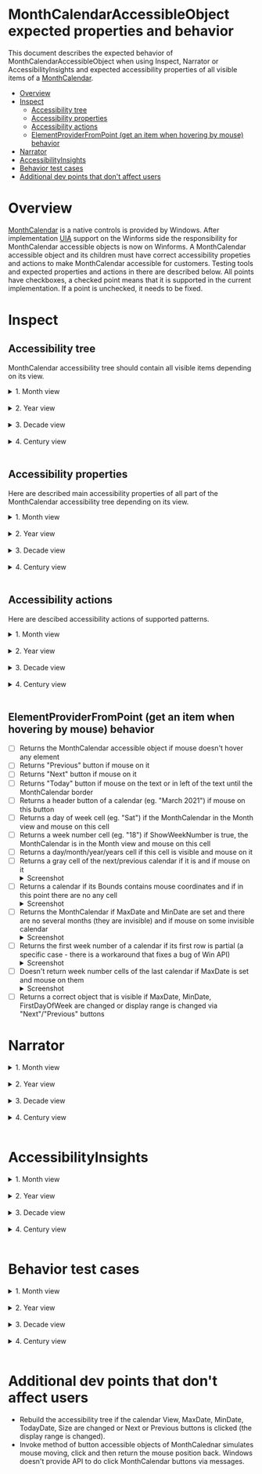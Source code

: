 # MonthCalendarAccessibleObject expected properties and behavior

This document describes the expected behavior of MonthCalendarAccessibleObject 
when using Inspect, Narrator or AccessibilityInsights and 
expected accessibility properties of all visible items 
of a [MonthCalendar](https://docs.microsoft.com/dotnet/api/system.windows.forms.monthcalendar).


- [Overview](#Overview)
- [Inspect](#Inspect)
    - [Accessibility tree](##Accessibility-tree)
    - [Accessibility properties](##Accessibility-properties)
    - [Accessibility actions](##Accessibility-actions)
    - [ElementProviderFromPoint (get an item when hovering by mouse) behavior](##ElementProviderFromPoint-(get-an-item-when-hovering-by-mouse)-behavior)   
- [Narrator](#Narrator)
- [AccessibilityInsights](#AccessibilityInsights)
- [Behavior test cases](#Behavior-test-cases)
- [Additional dev points that don't affect users](#Additional-dev-points-that-don't-affect-users)
    

# Overview

[MonthCalendar](https://docs.microsoft.com/dotnet/api/system.windows.forms.monthcalendar) is a native controls is provided by Windows. 
After implementation [UIA](https://docs.microsoft.com/dotnet/framework/ui-automation/ui-automation-overview) support on the Winforms side the responsibility for 
MonthCalendar accessible objects is now on Winforms. A MonthCalendar 
accessible object and its children must have correct accessibility 
propeties and actions to make MonthCalendar accessible for customers. 
Testing tools and expected properties and actions in there are described below.
All points have checkboxes, a checked point means that it is supported in the current implementation. 
If a point is unchecked, it needs to be fixed.


# Inspect

## Accessibility tree

MonthCalendar accessibility tree should contain all visible items depending on its view.

<details>
<summary>1. Month view</summary>

![monthcalendar-inspect-month-view-tree][monthcalendar-inspect-month-view-tree]

</details>
</br>

<details>
<summary>2. Year view</summary>

![monthcalendar-inspect-year-view-tree][monthcalendar-inspect-year-view-tree]

</details>
</br>

<details>
<summary>3. Decade view</summary>

![monthcalendar-inspect-decade-view-tree][monthcalendar-inspect-decade-view-tree]

</details>
</br>

<details>
<summary>4. Century view</summary>

![monthcalendar-inspect-century-view-tree][monthcalendar-inspect-century-view-tree]

</details>
</br>

## Accessibility properties

Here are described main accessibility properties of all part of the MonthCalendar accessibility tree depending on its view.

<details>
<summary>1. Month view</summary>
</br>

MonthCalendar:
- [ ] ControlType = "calendar" always
- [ ] IsEnabled = true if the control is enabled
- [ ] Has keyboard focus = true if the control is in focus
- [ ] IsKeyboardFocusable = "true" if the calendar is enabled
- [ ] HelpText = "MonthCaledar(Control)"
- [ ] Correct grid Column and Row count
- [ ] Name is empty if it is not set
- [ ] Role = "table"
- [ ] Value = selected dates (eg. "Saturday, April 10, 2021 - Wednesday, April 14, 2021")
- [ ] Column and row headers = null
- [ ] State = "focusable" + "focused" if the control is in focus
- [ ] Supports Grid, LegacyIAccessible, Table, Value patterns
- [ ] Supports the patterns actions

Previous/Next buttons:
- [ ] Name = "Previous" or "Next"
- [ ] ControlType = "button"
- [ ] IsKeyboardFocusable = "false"
- [ ] IsEnabled = true if the control is enabled
- [ ] Has keyboard focus = false
- [ ] Has default action and description
- [ ] Role = "push button"
- [ ] State = "normal"
- [ ] Supports Invoke and LegacyIAccessible

Today button:
- [ ] Name = button text (eg. Today 3/20/2021)
- [ ] ControlType = "button"
- [ ] IsKeyboardFocusable = "false"
- [ ] Has keyboard focus = false
- [ ] IsEnabled = true if the control is enabled
- [ ] Has default action and description
- [ ] Role = "push button"
- [ ] State = "normal"
- [ ] Supports Invoke and LegacyIAccessible

Calendar:
- [ ] IsEnabled = true if the control is enabled
- [ ] Doesn't have a control type like as the native control
- [ ] HasKeyboardFocus is true if the calendar contains the focused cell
- [ ] IsKeyboardFocusable = "true" if the calendar is enabled
- [ ] Has correct GridItem properties
- [ ] Role == "client"
- [ ] State = "focusable, selectable" + has "focused" if the calendar contains the focused cell
- [ ] Doesn't have TableItems columns and rows
- [ ] Supports GridItem, LegacyIAccessible, TableItem patterns

Calendar header button:
- [ ] Name = the button text (eg. March 2021)
- [ ] Has keyboard focus = false
- [ ] IsKeyboardFocusable = false
- [ ] IsEnabled = true if the control is enabled
- [ ] Has default action
- [ ] Role = "push button"
- [ ] State = "normal"
- [ ] Supports Invoke and LegacyIAccessible

Calendar body:
- [ ] IsEnabled = true if the control is enabled
- [ ] ControlType = "table"
- [ ] Correct grid Column and Row count
- [ ] Role = "table"
- [ ] State = "default"
- [ ] Correct Table row and column headers
- [ ] Supports Grid, LegacyIAccessible, Table patterns

Calendar row:
- [ ] IsEnabled = true if the control is enabled
- [ ] IsKeyboardFocusable = false
- [ ] ControlType = "pane"
- [ ] Role = "row"
- [ ] State = "normal"
- [ ] Description = "Week {number}" for date rows. Description is empty for the header row
- [ ] Don't have a name
- [ ] Supports LegacyIAccessible pattern

Cell of the header row (day of week):
- [ ] Name = the cell text (e.g. "Mon" or "Fri")
- [ ] IsEnabled = true if the control is enabled
- [ ] ControlType = "header"
- [ ] HasKeyboardFocus always false
- [ ] IsKeyboardFocusable = false
- [ ] Correct GridItem pattern properties
- [ ] Role = "column header"
- [ ] State = "normal"
- [ ] Doesn't have a Description
- [ ] Supports LegacyIAccessible pattern

The first cell of date rows (week numbers):
- [ ] Name = the cell text (e.g. "12" or "36" - a week number)
- [ ] IsEnabled = true if the control is enabled
- [ ] ControlType = "header"
- [ ] HasKeyboardFocus always false
- [ ] IsKeyboardFocusable = false
- [ ] Correct GridItem pattern properties
- [ ] Role = "row header"
- [ ] State = "normal"
- [ ] Doesn't have a Description
- [ ] Supports LegacyIAccessible pattern

Date cell:
- [ ] Name = the cell text (e.g. "12" or "31" - a day number)
- [ ] IsEnabled = true if the control is enabled
- [ ] ControlType = "DataItem" ("item" in the accessibility tree)
- [ ] HasKeyboardFocus  = "true" if the cell is focused
- [ ] IsKeyboardFocusable = "true" if the control is enabled
- [ ] Correct GridItem pattern properties
- [ ] Description = "Week {number}, {day of week}" (eg. "Week 10, Friday")
- [ ] Role = "cell"
- [ ] State = "focusable, selectable" if the control is enabled. (the order of the states doesn't matter)
              "selected, focusable, selectable" if the cell is selected
              "focused, selected, focusable, selectable" if the cell is selected and focused
	          Important point: if a user select several cells, all of them should have "selected" state, and only one of them should have "focused" state.
- [ ] Correct TableItem column and row headers items
- [ ] Supports GridItem, LegacyIAccessible, TableItem patterns

</details>
</br>

<details>
<summary>2. Year view</summary>
</br>

MonthCalendar:
- [ ] ControlType = "calendar" always
- [ ] IsEnabled = true if the control is enabled
- [ ] Has keyboard focus = true if the control is in focus
- [ ] IsKeyboardFocusable = "true" if the calendar is enabled
- [ ] HelpText = "MonthCaledar(Control)"
- [ ] Correct grid Column and Row count
- [ ] Name is empty if it is not set
- [ ] Role = "table"
- [ ] Value = a selected month (eg. "September 2022")
- [ ] Column and row headers = null
- [ ] State = "focusable" + "focused" if the control is in focus
- [ ] Supports Grid, LegacyIAccessible, Table, Value patterns
- [ ] Supports the patterns actions

Previous/Next buttons:
- [ ] Name = "Previous" or "Next"
- [ ] ControlType = "button"
- [ ] IsKeyboardFocusable = "false"
- [ ] IsEnabled = true if the control is enabled
- [ ] Has keyboard focus = false
- [ ] Has default action and description
- [ ] Role = "push button"
- [ ] State = "normal"
- [ ] Supports Invoke and LegacyIAccessible

Today button:
- [ ] Name = button text (eg. Today 3/20/2021)
- [ ] ControlType = "button"
- [ ] IsKeyboardFocusable = "false"
- [ ] Has keyboard focus = false
- [ ] IsEnabled = true if the control is enabled
- [ ] Has default action and description
- [ ] Role = "push button"
- [ ] State = "normal"
- [ ] Supports Invoke and LegacyIAccessible

Calendar:
- [ ] IsEnabled = true if the control is enabled
- [ ] Doesn't have a control type like as the native control
- [ ] HasKeyboardFocus is true if the calendar contains the focused cell
- [ ] IsKeyboardFocusable = "true" if the calendar is enabled
- [ ] Has correct GridItem properties
- [ ] Role == "client"
- [ ] State = "focusable, selectable" + has "focused" if the calendar contains the focused cell
- [ ] Doesn't have TableItems columns and rows
- [ ] Supports GridItem, LegacyIAccessible, TableItem patterns

Calendar header button:
- [ ] Name = the button text (eg. "2021")
- [ ] Has keyboard focus = false
- [ ] IsKeyboardFocusable = false
- [ ] IsEnabled = true if the control is enabled
- [ ] Has default action
- [ ] Role = "push button"
- [ ] State = "normal"
- [ ] Supports Invoke and LegacyIAccessible

Calendar body:
- [ ] IsEnabled = true if the control is enabled
- [ ] ControlType = "table"
- [ ] Correct grid Column and Row count
- [ ] Role = "table"
- [ ] State = "default"
- [ ] Correct Table row and column headers
- [ ] Supports Grid, LegacyIAccessible, Table patterns

Calendar row:
- [ ] IsEnabled = true if the control is enabled
- [ ] IsKeyboardFocusable = false
- [ ] ControlType = "pane"
- [ ] Role = "row"
- [ ] State = "normal"
- [ ] Description is empty
- [ ] Don't have a name
- [ ] Supports LegacyIAccessible pattern

Month cell:
- [ ] Name = the cell text (e.g. "May")
- [ ] IsEnabled = true if the control is enabled
- [ ] ControlType = "DataItem" ("item" in the accessibility tree)
- [ ] HasKeyboardFocus  = "true" if the cell is focused
- [ ] IsKeyboardFocusable = "true" if the control is enabled
- [ ] Correct GridItem pattern properties
- [ ] Description is empty
- [ ] Role = "cell"
- [ ] State = "focusable, selectable" if the control is enabled. (the order of the states doesn't matter)
              "focused, selected, focusable, selectable" if the cell is selected and focused
	          Important point: if a user can't select several cells in this view, so only one cell should have "selected" state, and this cell should have "focused" state.
- [ ] Doesn't have TableItem column and row headers items 
- [ ] Supports GridItem, LegacyIAccessible, TableItem patterns

</details>
</br>

<details>
<summary>3. Decade view</summary>
</br>

MonthCalendar:
- [ ] ControlType = "calendar" always
- [ ] IsEnabled = true if the control is enabled
- [ ] Has keyboard focus = true if the control is in focus
- [ ] IsKeyboardFocusable = "true" if the calendar is enabled
- [ ] HelpText = "MonthCaledar(Control)"
- [ ] Correct grid Column and Row count
- [ ] Name is empty if it is not set
- [ ] Role = "table"
- [ ] Value = a selected year (eg. "2020")
- [ ] Column and row headers = null
- [ ] State = "focusable" + "focused" if the control is in focus
- [ ] Supports Grid, LegacyIAccessible, Table, Value patterns
- [ ] Supports the patterns actions

Previous/Next buttons:
- [ ] Name = "Previous" or "Next"
- [ ] ControlType = "button"
- [ ] IsKeyboardFocusable = "false"
- [ ] IsEnabled = true if the control is enabled
- [ ] Has keyboard focus = false
- [ ] Has default action and description
- [ ] Role = "push button"
- [ ] State = "normal"
- [ ] Supports Invoke and LegacyIAccessible

Today button:
- [ ] Name = button text (eg. Today 3/20/2021)
- [ ] ControlType = "button"
- [ ] IsKeyboardFocusable = "false"
- [ ] Has keyboard focus = false
- [ ] IsEnabled = true if the control is enabled
- [ ] Has default action and description
- [ ] Role = "push button"
- [ ] State = "normal"
- [ ] Supports Invoke and LegacyIAccessible

Calendar:
- [ ] IsEnabled = true if the control is enabled
- [ ] Doesn't have a control type like as the native control
- [ ] HasKeyboardFocus is true if the calendar contains the focused cell
- [ ] IsKeyboardFocusable = "true" if the calendar is enabled
- [ ] Has correct GridItem properties
- [ ] Role == "client"
- [ ] State = "focusable, selectable" + has "focused" if the calendar contains the focused cell
- [ ] Doesn't have TableItems columns and rows
- [ ] Supports GridItem, LegacyIAccessible, TableItem patterns

Calendar header button:
- [ ] Name = the button text (eg. "2020-2029")
- [ ] Has keyboard focus = false
- [ ] IsKeyboardFocusable = false
- [ ] IsEnabled = true if the control is enabled
- [ ] Has default action
- [ ] Role = "push button"
- [ ] State = "normal"
- [ ] Supports Invoke and LegacyIAccessible

Calendar body:
- [ ] IsEnabled = true if the control is enabled
- [ ] ControlType = "table"
- [ ] Correct grid Column and Row count
- [ ] Role = "table"
- [ ] State = "default"
- [ ] Correct Table row and column headers
- [ ] Supports Grid, LegacyIAccessible, Table patterns

Calendar row:
- [ ] IsEnabled = true if the control is enabled
- [ ] IsKeyboardFocusable = false
- [ ] ControlType = "pane"
- [ ] Role = "row"
- [ ] State = "normal"
- [ ] Description is empty
- [ ] Don't have a name
- [ ] Supports LegacyIAccessible pattern

Year cell:
- [ ] Name = the cell text (e.g. "2020")
- [ ] IsEnabled = true if the control is enabled
- [ ] ControlType = "DataItem" ("item" in the accessibility tree)
- [ ] HasKeyboardFocus  = "true" if the cell is focused
- [ ] IsKeyboardFocusable = "true" if the control is enabled
- [ ] Correct GridItem pattern properties
- [ ] Description is empty
- [ ] Role = "cell"
- [ ] State = "focusable, selectable" if the control is enabled. (the order of the states doesn't matter)
              "focused, selected, focusable, selectable" if the cell is selected and focused
	          Important point: if a user can't select several cells in this view, so only one cell should have "selected" state, and this cell should have "focused" state.
- [ ] Doesn't have TableItem column and row headers items 
- [ ] Supports GridItem, LegacyIAccessible, TableItem patterns

</details>
</br>

<details>
<summary>4. Century view</summary>
</br>

MonthCalendars:
- [ ] ControlType = "calendar" always
- [ ] IsEnabled = true if the control is enabled
- [ ] Has keyboard focus = true if the control is in focus
- [ ] IsKeyboardFocusable = "true" if the calendar is enabled
- [ ] HelpText = "MonthCaledar(Control)"
- [ ] Correct grid Column and Row count
- [ ] Name is empty if it is not set
- [ ] Role = "table"
- [ ] Value = a selected dacade (eg. "2020-2029")
- [ ] Column and row headers = null
- [ ] State = "focusable" + "focused" if the control is in focus
- [ ] Supports Grid, LegacyIAccessible, Table, Value patterns
- [ ] Supports the patterns actions

Previous/Next buttons:
- [ ] Name = "Previous" or "Next"
- [ ] ControlType = "button"
- [ ] IsKeyboardFocusable = "false"
- [ ] IsEnabled = true if the control is enabled
- [ ] Has keyboard focus = false
- [ ] Has default action and description
- [ ] Role = "push button"
- [ ] State = "normal"
- [ ] Supports Invoke and LegacyIAccessible

Today button:
- [ ] Name = button text (eg. Today 3/20/2021)
- [ ] ControlType = "button"
- [ ] IsKeyboardFocusable = "false"
- [ ] Has keyboard focus = false
- [ ] IsEnabled = true if the control is enabled
- [ ] Has default action and description
- [ ] Role = "push button"
- [ ] State = "normal"
- [ ] Supports Invoke and LegacyIAccessible

Calendar:
- [ ] IsEnabled = true if the control is enabled
- [ ] Doesn't have a control type like as the native control
- [ ] HasKeyboardFocus is true if the calendar contains the focused cell
- [ ] IsKeyboardFocusable = "true" if the calendar is enabled
- [ ] Has correct GridItem properties
- [ ] Role == "client"
- [ ] State = "focusable, selectable" + has "focused" if the calendar contains the focused cell
- [ ] Doesn't have TableItems columns and rows
- [ ] Supports GridItem, LegacyIAccessible, TableItem patterns

Calendar header button:
- [ ] Name = the button text (eg. "2000-2099")
- [ ] Has keyboard focus = false
- [ ] IsKeyboardFocusable = false
- [ ] IsEnabled = true if the control is enabled
- [ ] Has default action
- [ ] Role = "push button"
- [ ] State = "normal"
- [ ] Supports Invoke and LegacyIAccessible

Calendar body:
- [ ] IsEnabled = true if the control is enabled
- [ ] ControlType = "table"
- [ ] Correct grid Column and Row count
- [ ] Role = "table"
- [ ] State = "default"
- [ ] Correct Table row and column headers
- [ ] Supports Grid, LegacyIAccessible, Table patterns

Calendar row:
- [ ] IsEnabled = true if the control is enabled
- [ ] IsKeyboardFocusable = false
- [ ] ControlType = "pane"
- [ ] Role = "row"
- [ ] State = "normal"
- [ ] Description is empty
- [ ] Don't have a name
- [ ] Supports LegacyIAccessible pattern

Decade cell:
- [ ] Name = the cell text (e.g. "2020-2029")
- [ ] IsEnabled = true if the control is enabled
- [ ] ControlType = "DataItem" ("item" in the accessibility tree)
- [ ] HasKeyboardFocus  = "true" if the cell is focused
- [ ] IsKeyboardFocusable = "true" if the control is enabled
- [ ] Correct GridItem pattern properties
- [ ] Description is empty
- [ ] Role = "cell"
- [ ] State = "focusable, selectable" if the control is enabled. (the order of the states doesn't matter)
          "focused, selected, focusable, selectable" if the cell is selected and focused
	  Important point: if a user can't select several cells in this view, so only one cell should have "selected" state, and this cell should have "focused" state.
- [ ] Doesn't have TableItem column and row headers items 
- [ ] Supports GridItem, LegacyIAccessible, TableItem patterns

</details>
</br>

## Accessibility actions

Here are descibed accessibility actions of supported patterns.

<details>
<summary>1. Month view</summary>
</br>

MonthCalendar:
- [ ] Focus - focus on the focused cell
- [ ] Grid.GetItem- returns OK for the correct row and column, return FAIL for incorrect arguments
- [ ] Value.SetValue - do nothing
- [ ] LegacyIAccessible.Select - do nothing because the monthcalendar is not selectable
- [ ] LegacyIAccessible.DoDefaultAction - do nothing
- [ ] LegacyIAccessible.SetValue - do nothing

Previous/Next buttons:
- [ ] Focus - the button is not keyboard focusable, so do nothing
- [ ] Invoke.Invoke - click the button (move to previous/next month)
- [ ] LegacyIAccessible.Select - do nothing because the button is not selectable
- [ ] LegacyIAccessible.DoDefaultAction - click the button
- [ ] LegacyIAccessible.SetValue - do nothing

Today button:
- [ ] Focus - the button is not keyboard focusable, so do nothing
- [ ] Invoke.Invoke - click the button (move to previous/next month)
- [ ] LegacyIAccessible.Select - do nothing because the button is not selectable
- [ ] LegacyIAccessible.DoDefaultAction - click the button
- [ ] LegacyIAccessible.SetValue - do nothing

Calendar:
- [ ] Focus - focus on the focused cell if the calendar contains it. And do nothing if the calendar doesn't contain the focusd cell 
- [ ] LegacyIAccessible.Select - do nothing because the calendar is not selectable
- [ ] LegacyIAccessible.DoDefaultAction - do nothing
- [ ] LegacyIAccessible.SetValue - do nothing

Calendar header button:
- [ ] Focus - the button is not keyboard focusable, so do nothing
- [ ] Invoke.Invoke - click the button (change the calendar view)
- [ ] LegacyIAccessible.Select - do nothing because the button is not selectable
- [ ] LegacyIAccessible.DoDefaultAction - click the button
- [ ] LegacyIAccessible.SetValue - do nothing

Calendar body:
- [ ] Focus - focus on the focused cell if the calendar contains it. And do nothing if the calendar doesn't contain the focusd cell 
- [ ] Grid.GetItem - returns OK for the correct row and column, return FAIL for incorrect arguments
- [ ] LegacyIAccessible.Select - do nothing because the body is not selectable
- [ ] LegacyIAccessible.DoDefaultAction - do nothing
- [ ] LegacyIAccessible.SetValue - do nothing

Calendar row:
- [ ] Focus - focus on the focused cell if the row contains it. And do nothing if the row doesn't contain the focusd cell 
- [ ] LegacyIAccessible.Select - do nothing because the row is not selectable
- [ ] LegacyIAccessible.DoDefaultAction - do nothing
- [ ] LegacyIAccessible.SetValue - do nothing

Cell of the header row (day of week):
- [ ] Focus - do nothing
- [ ] LegacyIAccessible.Select - do nothing because the header cell is not selectable
- [ ] LegacyIAccessible.DoDefaultAction - do nothing
- [ ] LegacyIAccessible.SetValue - do nothing

The first cell of date rows (week numbers):
- [ ] Focus - do nothing
- [ ] LegacyIAccessible.Select - do nothing because the header cell is not selectable
- [ ] LegacyIAccessible.DoDefaultAction - do nothing
- [ ] LegacyIAccessible.SetValue - do nothing

Date cell:
- [ ] Focus - select the cell
- [ ] LegacyIAccessible.Select - select the cell
- [ ] LegacyIAccessible.DoDefaultAction - select the cell
- [ ] LegacyIAccessible.SetValue - do nothing

</details>
</br>

<details>
<summary>2. Year view</summary>
</br>

MonthCalendar:
- [ ] Focus - focus on the focused cell
- [ ] Grid.GetItem- returns OK for the correct row and column, return FAIL for incorrect arguments
- [ ] Value.SetValue - do nothing
- [ ] LegacyIAccessible.Select - do nothing because the monthcalendar is not selectable
- [ ] LegacyIAccessible.DoDefaultAction - do nothing
- [ ] LegacyIAccessible.SetValue - do nothing

Previous/Next buttons:
- [ ] Focus - the button is not keyboard focusable, so do nothing
- [ ] Invoke.Invoke - click the button (move to previous/next month)
- [ ] LegacyIAccessible.Select - do nothing because the button is not selectable
- [ ] LegacyIAccessible.DoDefaultAction - click the button
- [ ] LegacyIAccessible.SetValue - do nothing

Today button:
- [ ] Focus - the button is not keyboard focusable, so do nothing
- [ ] Invoke.Invoke - click the button (move to previous/next month)
- [ ] LegacyIAccessible.Select - do nothing because the button is not selectable
- [ ] LegacyIAccessible.DoDefaultAction - click the button
- [ ] LegacyIAccessible.SetValue - do nothing

Calendar:
- [ ] Focus - focus on the focused cell if the calendar contains it. And do nothing if the calendar doesn't contain the focusd cell 
- [ ] LegacyIAccessible.Select - do nothing because the calendar is not selectable
- [ ] LegacyIAccessible.DoDefaultAction - do nothing
- [ ] LegacyIAccessible.SetValue - do nothing

Calendar header button:
- [ ] Focus - the button is not keyboard focusable, so do nothing
- [ ] Invoke.Invoke - click the button (change the calendar view)
- [ ] LegacyIAccessible.Select - do nothing because the button is not selectable
- [ ] LegacyIAccessible.DoDefaultAction - click the button
- [ ] LegacyIAccessible.SetValue - do nothing

Calendar body:
- [ ] Focus - focus on the focused cell if the calendar contains it. And do nothing if the calendar doesn't contain the focusd cell 
- [ ] Grid.GetItem - returns OK for the correct row and column, return FAIL for incorrect arguments
- [ ] LegacyIAccessible.Select - do nothing because the body is not selectable
- [ ] LegacyIAccessible.DoDefaultAction - do nothing
- [ ] LegacyIAccessible.SetValue - do nothing

Calendar row:
- [ ] Focus - focus on the focused cell if the row contains it. And do nothing if the row doesn't contain the focusd cell 
- [ ] LegacyIAccessible.Select - do nothing because the row is not selectable
- [ ] LegacyIAccessible.DoDefaultAction - do nothing
- [ ] LegacyIAccessible.SetValue - do nothing

Month cell:
- [ ] Focus - select the cell
- [ ] LegacyIAccessible.Select - select the cell
- [ ] LegacyIAccessible.DoDefaultAction - select the cell
- [ ] LegacyIAccessible.SetValue - do nothing

</details>
</br>

<details>
<summary>3. Decade view</summary>
</br>

MonthCalendar:
- [ ] Focus - focus on the focused cell
- [ ] Grid.GetItem- returns OK for the correct row and column, return FAIL for incorrect arguments
- [ ] Value.SetValue - do nothing
- [ ] LegacyIAccessible.Select - do nothing because the monthcalendar is not selectable
- [ ] LegacyIAccessible.DoDefaultAction - do nothing
- [ ] LegacyIAccessible.SetValue - do nothing

Previous/Next buttons:
- [ ] Focus - the button is not keyboard focusable, so do nothing
- [ ] Invoke.Invoke - click the button (move to previous/next month)
- [ ] LegacyIAccessible.Select - do nothing because the button is not selectable
- [ ] LegacyIAccessible.DoDefaultAction - click the button
- [ ] LegacyIAccessible.SetValue - do nothing

Today button:
- [ ] Focus - the button is not keyboard focusable, so do nothing
- [ ] Invoke.Invoke - click the button (move to previous/next month)
- [ ] LegacyIAccessible.Select - do nothing because the button is not selectable
- [ ] LegacyIAccessible.DoDefaultAction - click the button
- [ ] LegacyIAccessible.SetValue - do nothing

Calendar:
- [ ] Focus - focus on the focused cell if the calendar contains it. And do nothing if the calendar doesn't contain the focusd cell 
- [ ] LegacyIAccessible.Select - do nothing because the calendar is not selectable
- [ ] LegacyIAccessible.DoDefaultAction - do nothing
- [ ] LegacyIAccessible.SetValue - do nothing

Calendar header button:
- [ ] Focus - the button is not keyboard focusable, so do nothing
- [ ] Invoke.Invoke - click the button (change the calendar view)
- [ ] LegacyIAccessible.Select - do nothing because the button is not selectable
- [ ] LegacyIAccessible.DoDefaultAction - click the button
- [ ] LegacyIAccessible.SetValue - do nothing

Calendar body:
- [ ] Focus - focus on the focused cell if the calendar contains it. And do nothing if the calendar doesn't contain the focusd cell 
- [ ] Grid.GetItem - returns OK for the correct row and column, return FAIL for incorrect arguments
- [ ] LegacyIAccessible.Select - do nothing because the body is not selectable
- [ ] LegacyIAccessible.DoDefaultAction - do nothing
- [ ] LegacyIAccessible.SetValue - do nothing

Calendar row:
- [ ] Focus - focus on the focused cell if the row contains it. And do nothing if the row doesn't contain the focusd cell 
- [ ] LegacyIAccessible.Select - do nothing because the row is not selectable
- [ ] LegacyIAccessible.DoDefaultAction - do nothing
- [ ] LegacyIAccessible.SetValue - do nothing

Year cell:
- [ ] Focus - select the cell
- [ ] LegacyIAccessible.Select - select the cell
- [ ] LegacyIAccessible.DoDefaultAction - select the cell
- [ ] LegacyIAccessible.SetValue - do nothing

</details>
</br>

<details>
<summary>4. Century view</summary>
</br>

MonthCalendar:
- [ ] Focus - focus on the focused cell
- [ ] Grid.GetItem- returns OK for the correct row and column, return FAIL for incorrect arguments
- [ ] Value.SetValue - do nothing
- [ ] LegacyIAccessible.Select - do nothing because the monthcalendar is not selectable
- [ ] LegacyIAccessible.DoDefaultAction - do nothing
- [ ] LegacyIAccessible.SetValue - do nothing

Previous/Next buttons:
- [ ] Focus - the button is not keyboard focusable, so do nothing
- [ ] Invoke.Invoke - click the button (move to previous/next month)
- [ ] LegacyIAccessible.Select - do nothing because the button is not selectable
- [ ] LegacyIAccessible.DoDefaultAction - click the button
- [ ] LegacyIAccessible.SetValue - do nothing

Today button:
- [ ] Focus - the button is not keyboard focusable, so do nothing
- [ ] Invoke.Invoke - click the button (move to previous/next month)
- [ ] LegacyIAccessible.Select - do nothing because the button is not selectable
- [ ] LegacyIAccessible.DoDefaultAction - click the button
- [ ] LegacyIAccessible.SetValue - do nothing

Calendar:
- [ ] Focus - focus on the focused cell if the calendar contains it. And do nothing if the calendar doesn't contain the focusd cell 
- [ ] LegacyIAccessible.Select - do nothing because the calendar is not selectable
- [ ] LegacyIAccessible.DoDefaultAction - do nothing
- [ ] LegacyIAccessible.SetValue - do nothing

Calendar header button:
- [ ] Focus - the button is not keyboard focusable, so do nothing
- [ ] Invoke.Invoke - click the button (change the calendar view)
- [ ] LegacyIAccessible.Select - do nothing because the button is not selectable
- [ ] LegacyIAccessible.DoDefaultAction - click the button
- [ ] LegacyIAccessible.SetValue - do nothing

Calendar body:
- [ ] Focus - focus on the focused cell if the calendar contains it. And do nothing if the calendar doesn't contain the focusd cell 
- [ ] Grid.GetItem - returns OK for the correct row and column, return FAIL for incorrect arguments
- [ ] LegacyIAccessible.Select - do nothing because the body is not selectable
- [ ] LegacyIAccessible.DoDefaultAction - do nothing
- [ ] LegacyIAccessible.SetValue - do nothing

Calendar row:
- [ ] Focus - focus on the focused cell if the row contains it. And do nothing if the row doesn't contain the focusd cell 
- [ ] LegacyIAccessible.Select - do nothing because the row is not selectable
- [ ] LegacyIAccessible.DoDefaultAction - do nothing
- [ ] LegacyIAccessible.SetValue - do nothing

Decade cell:
- [ ] Focus - select the cell
- [ ] LegacyIAccessible.Select - select the cell
- [ ] LegacyIAccessible.DoDefaultAction - select the cell
- [ ] LegacyIAccessible.SetValue - do nothing

</details>
</br>

## ElementProviderFromPoint (get an item when hovering by mouse) behavior

- [ ] Returns the MonthCalendar accessible object if mouse doesn't hover any element
- [ ] Returns "Previous" button if mouse on it
- [ ] Returns "Next" button if mouse on it
- [ ] Returns "Today" button if mouse on the text or in left of the text until the MonthCalendar border
- [ ] Returns a header button of a calendar (eg. "March 2021") if mouse on this button
- [ ] Returns a day of week cell (eg. "Sat") if the MonthCalendar in the Month view and mouse on this cell
- [ ] Returns a week number cell (eg. "18") if ShowWeekNumber is true, the MonthCalendar is in the Month view and mouse on this cell
- [ ] Returns a day/month/year/years cell if this cell is visible and mouse on it
- [ ] Returns a gray cell of the next/previous calendar if it is and if mouse on it <details><summary>Screenshot</summary>![monthcalendar-gray-dates-accessible-from-point][monthcalendar-gray-dates-accessible-from-point]</details>
- [ ] Returns a calendar if its Bounds contains mouse coordinates and if in this point there are no any cell <details><summary>Screenshot</summary>![monthcalendar-calendar-accessible-from-point][monthcalendar-calendar-accessible-from-point]</details>
- [ ] Returns the MonthCalendar if MaxDate and MinDate are set and there are no several months (they are invisible) and if mouse on some invisible calendar <details><summary>Screenshot</summary>![monthcalendar-control-accessible-from-point][monthcalendar-control-accessible-from-point]</details>
- [ ] Returns the first week number of a calendar if its first row is partial (a specific case - there is a workaround that fixes a bug of Win API) <details><summary>Screenshot</summary>![monthcalendar-first-weeknumber-accessible-from-point][monthcalendar-first-weeknumber-accessible-from-point]</details>
- [ ] Doesn't return week number cells of the last calendar if MaxDate is set and mouse on them <details><summary>Screenshot</summary>![monthcalendar-last-weeknumbers-accessible-from-point][monthcalendar-last-weeknumbers-accessible-from-point]</details>
- [ ] Returns a correct object that is visible if MaxDate, MinDate, FirstDayOfWeek are changed or display range is changed via "Next"/"Previous" buttons

# Narrator

<details>
<summary>1. Month view</summary>
</br>

- [ ] Announces dates when moving through them
- [ ] Moves through all the accessibility tree nodes in the "Scan" mode
- [ ] Focus on focused sel when the control gets focus
- [ ] Focus on the focused cell if MaxDate, MinDate, FirstDayOfWeek are changed or display range is changed via "Next"/"Previous" buttons

</details>
</br>

<details>
<summary>2. Year view</summary>
</br>

- [ ] Announces dates when moving through them
- [ ] Moves through all the accessibility tree nodes in the "Scan" mode
- [ ] Focus on focused sel when the control gets focus
- [ ] Focus on the focused cell if MaxDate, MinDate, FirstDayOfWeek are changed or display range is changed via "Next"/"Previous" buttons

</details>
</br>

<details>
<summary>3. Decade view</summary>
</br>

- [ ] Announces dates when moving through them
- [ ] Moves through all the accessibility tree nodes in the "Scan" mode
- [ ] Focus on focused sel when the control gets focus
- [ ] Focus on the focused cell if MaxDate, MinDate, FirstDayOfWeek are changed or display range is changed via "Next"/"Previous" buttons

</details>
</br>

<details>
<summary>4. Century view</summary>
</br>

- [ ] Announces dates when moving through them
- [ ] Moves through all the accessibility tree nodes in the "Scan" mode
- [ ] Focus on the focused cell when the control gets focus
- [ ] Focus on the focused cell if MaxDate, MinDate, FirstDayOfWeek are changed or display range is changed via "Next"/"Previous" buttons

</details>
</br>

# AccessibilityInsights

<details>
<summary>1. Month view</summary>
</br>

- [ ] There are no any AI errors.
- [ ] The accessibility tree is correct.
- [ ] AI gets a correct visible accessible object when hovering the mouse (element from point).
- [ ] AI sees correct items patterns and do supported pattern Actions correctly:

MonthCalendar:
- [ ] Focus - focus on the focused cell
- [ ] Grid.GetItem- returns a calendar for the correct row and column, return an error for incorrect arguments
- [ ] Value.SetValue - do nothing
- [ ] LegacyIAccessible.Select - do nothing because the monthcalendar is not selectable
- [ ] LegacyIAccessible.DoDefaultAction - do nothing
- [ ] LegacyIAccessible.SetValue - do nothing

Previous/Next buttons:
- [ ] Focus - the button is not keyboard focusable, so do nothing
- [ ] Invoke.Invoke - click the button (move to previous/next month)
- [ ] LegacyIAccessible.Select - do nothing because the button is not selectable
- [ ] LegacyIAccessible.DoDefaultAction - click the button
- [ ] LegacyIAccessible.SetValue - do nothing

Today button:
- [ ] Focus - the button is not keyboard focusable, so do nothing
- [ ] Invoke.Invoke - click the button (move to previous/next month)
- [ ] LegacyIAccessible.Select - do nothing because the button is not selectable
- [ ] LegacyIAccessible.DoDefaultAction - click the button
- [ ] LegacyIAccessible.SetValue - do nothing

Calendar:
- [ ] Focus - focus on the focused cell if the calendar contains it. And do nothing if the calendar doesn't contain the focusd cell 
- [ ] LegacyIAccessible.Select - do nothing because the calendar is not selectable
- [ ] LegacyIAccessible.DoDefaultAction - do nothing
- [ ] LegacyIAccessible.SetValue - do nothing

Calendar header button:
- [ ] Focus - the button is not keyboard focusable, so do nothing
- [ ] Invoke.Invoke - click the button (change the calendar view)
- [ ] LegacyIAccessible.Select - do nothing because the button is not selectable
- [ ] LegacyIAccessible.DoDefaultAction - click the button
- [ ] LegacyIAccessible.SetValue - do nothing

Calendar body:
- [ ] Focus - focus on the focused cell if the calendar contains it. And do nothing if the calendar doesn't contain the focusd cell 
- [ ] Grid.GetItem - returns a cell for the correct row and column, return an error for incorrect arguments
- [ ] LegacyIAccessible.Select - do nothing because the body is not selectable
- [ ] LegacyIAccessible.DoDefaultAction - do nothing
- [ ] LegacyIAccessible.SetValue - do nothing

Calendar row:
- [ ] Focus - focus on the focused cell if the row contains it. And do nothing if the row doesn't contain the focusd cell 
- [ ] LegacyIAccessible.Select - do nothing because the row is not selectable
- [ ] LegacyIAccessible.DoDefaultAction - do nothing
- [ ] LegacyIAccessible.SetValue - do nothing

Cell of the header row (day of week):
- [ ] Focus - do nothing
- [ ] LegacyIAccessible.Select - do nothing because the header cell is not selectable
- [ ] LegacyIAccessible.DoDefaultAction - do nothing
- [ ] LegacyIAccessible.SetValue - do nothing

The first cell of date rows (week numbers):
- [ ] Focus - do nothing
- [ ] LegacyIAccessible.Select - do nothing because the header cell is not selectable
- [ ] LegacyIAccessible.DoDefaultAction - do nothing
- [ ] LegacyIAccessible.SetValue - do nothing

Date cell:
- [ ] Focus - select the cell
- [ ] LegacyIAccessible.Select - select the cell
- [ ] LegacyIAccessible.DoDefaultAction - select the cell
- [ ] LegacyIAccessible.SetValue - do nothing

</details>
</br>

<details>
<summary>2. Year view</summary>
</br>

- [ ] There are no any AI errors
- [ ] The accessibility tree is correct.
- [ ] AI gets a correct visible accessible object when hovering the mouse (element from point).
- [ ] AI sees correct items patterns and do supported pattern Actions correctly:

MonthCalendar:
- [ ] Focus - focus on the focused cell
- [ ] Grid.GetItem- returns a calendar for the correct row and column, return an error for incorrect arguments
- [ ] Value.SetValue - do nothing
- [ ] LegacyIAccessible.Select - do nothing because the monthcalendar is not selectable
- [ ] LegacyIAccessible.DoDefaultAction - do nothing
- [ ] LegacyIAccessible.SetValue - do nothing

Previous/Next buttons:
- [ ] Focus - the button is not keyboard focusable, so do nothing
- [ ] Invoke.Invoke - click the button (move to previous/next month)
- [ ] LegacyIAccessible.Select - do nothing because the button is not selectable
- [ ] LegacyIAccessible.DoDefaultAction - click the button
- [ ] LegacyIAccessible.SetValue - do nothing

Calendar:
- [ ] Focus - focus on the focused cell if the calendar contains it. And do nothing if the calendar doesn't contain the focusd cell 
- [ ] LegacyIAccessible.Select - do nothing because the calendar is not selectable
- [ ] LegacyIAccessible.DoDefaultAction - do nothing
- [ ] LegacyIAccessible.SetValue - do nothing

Calendar header button:
- [ ] Focus - the button is not keyboard focusable, so do nothing
- [ ] Invoke.Invoke - click the button (change the calendar view)
- [ ] LegacyIAccessible.Select - do nothing because the button is not selectable
- [ ] LegacyIAccessible.DoDefaultAction - click the button
- [ ] LegacyIAccessible.SetValue - do nothing

Calendar body
- [ ] Focus - focus on the focused cell if the calendar contains it. And do nothing if the calendar doesn't contain the focusd cell 
- [ ] Grid.GetItem - returns a cell for the correct row and column, return an error for incorrect arguments
- [ ] LegacyIAccessible.Select - do nothing because the body is not selectable
- [ ] LegacyIAccessible.DoDefaultAction - do nothing
- [ ] LegacyIAccessible.SetValue - do nothing

Calendar row:
- [ ] Focus - focus on the focused cell if the row contains it. And do nothing if the row doesn't contain the focusd cell 
- [ ] LegacyIAccessible.Select - do nothing because the row is not selectable
- [ ] LegacyIAccessible.DoDefaultAction - do nothing
- [ ] LegacyIAccessible.SetValue - do nothing

Month cell:
- [ ] Focus - select the cell
- [ ] LegacyIAccessible.Select - select the cell
- [ ] LegacyIAccessible.DoDefaultAction - select the cell
- [ ] LegacyIAccessible.SetValue - do nothing

</details>
</br>

<details>
<summary>3. Decade view</summary>
</br>

- [ ] There are no any AI errors
- [ ] The accessibility tree is correct.
- [ ] AI gets a correct visible accessible object when hovering the mouse (element from point).
- [ ] AI sees correct items patterns and do supported pattern Actions correctly:

MonthCalendar:
- [ ] Focus - focus on the focused cell
- [ ] Grid.GetItem- returns a calendar for the correct row and column, return an error for incorrect arguments
- [ ] Value.SetValue - do nothing
- [ ] LegacyIAccessible.Select - do nothing because the monthcalendar is not selectable
- [ ] LegacyIAccessible.DoDefaultAction - do nothing
- [ ] LegacyIAccessible.SetValue - do nothing

Previous/Next buttons:
- [ ] Focus - the button is not keyboard focusable, so do nothing
- [ ] Invoke.Invoke - click the button (move to previous/next month)
- [ ] LegacyIAccessible.Select - do nothing because the button is not selectable
- [ ] LegacyIAccessible.DoDefaultAction - click the button
- [ ] LegacyIAccessible.SetValue - do nothing

Calendar:
- [ ] Focus - focus on the focused cell if the calendar contains it. And do nothing if the calendar doesn't contain the focusd cell 
- [ ] LegacyIAccessible.Select - do nothing because the calendar is not selectable
- [ ] LegacyIAccessible.DoDefaultAction - do nothing
- [ ] LegacyIAccessible.SetValue - do nothing

Calendar header button:
- [ ] Focus - the button is not keyboard focusable, so do nothing
- [ ] Invoke.Invoke - click the button (change the calendar view)
- [ ] LegacyIAccessible.Select - do nothing because the button is not selectable
- [ ] LegacyIAccessible.DoDefaultAction - click the button
- [ ] LegacyIAccessible.SetValue - do nothing

Calendar body:
- [ ] Focus - focus on the focused cell if the calendar contains it. And do nothing if the calendar doesn't contain the focusd cell 
- [ ] Grid.GetItem - returns a cell for the correct row and column, return an error for incorrect arguments
- [ ] LegacyIAccessible.Select - do nothing because the body is not selectable
- [ ] LegacyIAccessible.DoDefaultAction - do nothing
- [ ] LegacyIAccessible.SetValue - do nothing

Calendar row:
- [ ] Focus - focus on the focused cell if the row contains it. And do nothing if the row doesn't contain the focusd cell 
- [ ] LegacyIAccessible.Select - do nothing because the row is not selectable
- [ ] LegacyIAccessible.DoDefaultAction - do nothing
- [ ] LegacyIAccessible.SetValue - do nothing

Year cell:
- [ ] Focus - select the cell
- [ ] LegacyIAccessible.Select - select the cell
- [ ] LegacyIAccessible.DoDefaultAction - select the cell
- [ ] LegacyIAccessible.SetValue - do nothing

</details>
</br>

<details>
<summary>4. Century view</summary>
</br>

- [ ] There are no any AI errors
- [ ] The accessibility tree is correct.
- [ ] AI gets a correct visible accessible object when hovering the mouse (element from point).
- [ ] AI sees correct items patterns and do supported pattern Actions correctly:

MonthCalendar:
- [ ] Focus - focus on the focused cell
- [ ] Grid.GetItem- returns a calendar for the correct row and column, return an error for incorrect arguments
- [ ] Value.SetValue - do nothing
- [ ] LegacyIAccessible.Select - do nothing because the monthcalendar is not selectable
- [ ] LegacyIAccessible.DoDefaultAction - do nothing
- [ ] LegacyIAccessible.SetValue - do nothing

Previous/Next buttons:
- [ ] Focus - the button is not keyboard focusable, so do nothing
- [ ] Invoke.Invoke - click the button (move to previous/next month)
- [ ] LegacyIAccessible.Select - do nothing because the button is not selectable
- [ ] LegacyIAccessible.DoDefaultAction - click the button
- [ ] LegacyIAccessible.SetValue - do nothing

Calendar:
- [ ] Focus - focus on the focused cell if the calendar contains it. And do nothing if the calendar doesn't contain the focusd cell 
- [ ] LegacyIAccessible.Select - do nothing because the calendar is not selectable
- [ ] LegacyIAccessible.DoDefaultAction - do nothing
- [ ] LegacyIAccessible.SetValue - do nothing

Calendar header button:
- [ ] Focus - the button is not keyboard focusable, so do nothing
- [ ] Invoke.Invoke - click the button (change the calendar view)
- [ ] LegacyIAccessible.Select - do nothing because the button is not selectable
- [ ] LegacyIAccessible.DoDefaultAction - click the button
- [ ] LegacyIAccessible.SetValue - do nothing

Calendar body:
- [ ] Focus - focus on the focused cell if the calendar contains it. And do nothing if the calendar doesn't contain the focusd cell 
- [ ] Grid.GetItem - returns a cell for the correct row and column, return an error for incorrect arguments
- [ ] LegacyIAccessible.Select - do nothing because the body is not selectable
- [ ] LegacyIAccessible.DoDefaultAction - do nothing
- [ ] LegacyIAccessible.SetValue - do nothing

Calendar row:
- [ ] Focus - focus on the focused cell if the row contains it. And do nothing if the row doesn't contain the focusd cell 
- [ ] LegacyIAccessible.Select - do nothing because the row is not selectable
- [ ] LegacyIAccessible.DoDefaultAction - do nothing
- [ ] LegacyIAccessible.SetValue - do nothing

Decade cell:
- [ ] Focus - select the cell
- [ ] LegacyIAccessible.Select - select the cell
- [ ] LegacyIAccessible.DoDefaultAction - select the cell
- [ ] LegacyIAccessible.SetValue - do nothing

</details>
</br>

# Behavior test cases

<details>
<summary>1. Month view</summary>
</br>

- [ ] **Case:** Change Today date (set TodayDate of a MonthCalendar)
</br>**Expected:** Nothing happens
- [ ] **Case:** Click on a gray date cell (of the next or previous calendars)
</br>**Expected:** The monthCalendar shanges the display range. It accessibility tree rebuilds.
- [ ] **Case:** Size of the control is changed that the control changes calendars count
</br>**Expected:** The accessibility tree is rebuilt. ElementProviderFromPoint returns visible items correctly
- [ ] **Case:** A calendar of a MonthCalendar has non-full rows
</br>**Expected:** Inspect sees only visible items in that row
- [ ] **Case:** A calendar of a MonthCalendar has some empty rows
</br>**Expected:** These rows are not in the accessibility tree
- [ ] **Case:** The first week number cell in the first calendar in a MonthCalendar is in a non-full row
</br>**Expected:** Inspect sees that cell correctly with the correct name
- [ ] **Case:** The last week number cells of the last non-full calendar have the same values for empty rows
</br>**Expected:** They are not in the accessibility tree
- [ ] **Case:** Select some dates (eg. 10-15th of September), move to right, thereby the focused cell 
will be in right (eg. 15th of September). Set MinDate of the calendar less then the selected range (eg. 1st of September).
</br>**Expected:** The selected range doesn't change. The focused cell doesn't change. 
The focused cell has "focused" accessibility state (check Inspect).
- [ ] **Case:** Select some dates (eg. 10-15th of September), move to left, thereby the focused cell 
will be in left (eg. 10th of September). Set MinDate of the calendar less then the selected range (eg. 1st of September).
</br>**Expected:** The selected range doesn't change. The focused cell doesn't change. 
The focused cell has "focused" accessibility state (check Inspect).
- [ ] **Case:** Select some dates (eg. 10-15th of September), move to right, thereby the focused cell 
will be in right (eg. 15th of September). Set MaxDate of the calendar more then the selected range (eg. 20th of September).
</br>**Expected:** The selected range doesn't change. The focused cell doesn't change. 
The focused cell has "focused" accessibility state (check Inspect).
- [ ] **Case:** Select some dates (eg. 10-15th of September), move to left, thereby the focused cell 
will be in left (eg. 10th of September). Set MaxDate of the calendar more then the selected range (eg. 20th of September).
</br>**Expected:** The selected range doesn't change. The focused cell doesn't change. 
The focused cell has "focused" accessibility state (check Inspect).
- [ ] **Case:** Select some dates (eg. 10-15th of September), move to right, thereby the focused cell 
will be in right (eg. 15th of September). Set MinDate of the calendar more then the start of the selected range, 
but less then the end of the selected range (eg. 13th of September).
</br>**Expected:** The selected range changes. The focused cell doesn't change. 
The focused cell has "focused" accessibility state (check Inspect).
- [ ] **Case:** Select some dates (eg. 10-15th of September), move to left, thereby the focused cell 
will be in left (eg. 10th of September). Set MinDate of the calendar more then the start of the selected range, 
but less then the end of the selected range (eg. 13th of September).
</br>**Expected:** The selected range changes. The focused cell changes (13th of September). 
The new focused cell has "focused" accessibility state (check Inspect).
- [ ] **Case:** Select some dates (eg. 10-15th of September), move to right, thereby the focused cell 
will be in right (eg. 15th of September). Set MaxDate of the calendar more then the start of the selected range, 
but less then the end of the selected range (eg. 13th of September).
</br>**Expected:** The selected range changes. The focused cell changes (13th of September). 
The new focused cell has "focused" accessibility state (check Inspect).
- [ ] **Case:** Select some dates (eg. 10-15th of September), move to left, thereby the focused cell 
will be in left (eg. 10th of September). Set MaxDate of the calendar more then the start of the selected range, 
but less then the end of the selected range (eg. 13th of September).
</br>**Expected:** The selected range changes. The focused cell cell doesn't change. 
The focused cell has "focused" accessibility state (check Inspect).
- [ ] **Case:** Select some dates (eg. 10-15th of September), move to right, thereby the focused cell 
will be in right (eg. 15th of September). Set new FirstDayOfWeek (eg. Friday).
</br>**Expected:** The selected range doesn't change. The focused cell doesn't change. 
The focused cell has "focused" accessibility state (check Inspect).
- [ ] **Case:** Select some dates (eg. 10-15th of September), move to left, thereby the focused cell 
will be in left (eg. 10th of September). Set new FirstDayOfWeek (eg. Friday).
</br>**Expected:** The selected range doesn't change. The focused cell doesn't change. 
The focused cell has "focused" accessibility state (check Inspect).
- [ ] **Case:** MinDate is more then the selected range. 
</br>**Expected:** The focused cell changes. The new focused cell has "focused" accessibility state.
- [ ] **Case:** MaxDate is less then the selected range. 
</br>**Expected:** The focused cell changes. The new focused cell has "focused" accessibility state.
- [ ] **Case:** A MonthCalendar has 1 calendar.
</br>**Expected:** Accessibility tree has 1 calendar.
- [ ] **Case:** A MonthCalendar has several calendars. 
</br>**Expected:** Accessibility tree has the same count of calendars.
- [ ] **Case:** MinDate is set for a MonthCalendar. 
</br>**Expected:** Dates before MinDate are invisible and are not accessible.
- [ ] **Case:** MaxDate is set for a MonthCalendar. 
</br>**Expected:** Dates after MaxDate are invisible and are not accessible.
- [ ] **Case:** MaxDate and MinDate are set for a MonthCalendar. 
They are has a more date range then the display range of the MonthCalendar.
</br>**Expected:** Accessibility tree has all visible calendars. All dates are accessible.
- [ ] **Case:** MaxDate and MinDate are set for a MonthCalendar. 
They are has a less date range then the display range of the MonthCalendar. 
Thereby the MonthCalendar has several partially visible calendars 
(eg. the MonthCalendar can contain 6 calendars, but 3 of them are visible due MinDate and MinDate). 
</br>**Expected:** Accessibility tree has the count of visible calendars only (eg. 3).
Invisible calendars are not accessible. Invisible dates of partial calendars are not accessible.

</details>
</br>

<details>
<summary>2. Year view</summary>
</br>

- [ ] **Case:** Change Today date (set TodayDate of a MonthCalendar)
</br>**Expected:** Nothing happens
- [ ] **Case:** Click on a gray date cell (of the next or previous calendars)
</br>**Expected:** The monthCalendar shanges the display range. It accessibility tree rebuilds.
- [ ] **Case:** Size of the control is changed that the control changes calendars count
</br>**Expected:** The accessibility tree is rebuilt. ElementProviderFromPoint returns visible items correctly
- [ ] **Case:** A calendar of a MonthCalendar has non-full rows
</br>**Expected:** Inspect sees only visible items in that row
- [ ] **Case:** A calendar of a MonthCalendar has some empty rows
</br>**Expected:** These rows are not in the accessibility tree
- [ ] **Case:** There are no week number and day of week cells in calendars
</br>**Expected:** There are no any invisible items (week number and day of week cells) in the accessibility tree
- [ ] **Case:** Select one month cell (eg. September), user can't select several cell in this view, 
so the selected cell is focused. Set MinDate of the calendar less then the selected cell (eg. 1st of June).
</br>**Expected:** The focused cell doesn't change. The focused cell has "focused" accessibility state (check Inspect).
- [ ] **Case:** Select one month cell (eg. September), user can't select several cell in this view, 
so the selected cell is focused. Set MinDate of the calendar more then the selected cell (eg. 1st of December).
</br>**Expected:** The focused cell changes (eg. December). The new focused cell has "focused" accessibility state (check Inspect).
- [ ] **Case:** Select one month cell (eg. September), user can't select several cell in this view, 
so the selected cell is focused. Set MaxDate of the calendar less then the selected cell (eg. 1st of June).
</br>**Expected:** The focused cell changes (eg. June). The new focused cell has "focused" accessibility state (check Inspect).
- [ ] **Case:** Select one month cell (eg. September), user can't select several cell in this view, 
so the selected cell is focused. Set MaxDate of the calendar more then the selected cell (eg. 1st of December).
</br>**Expected:** The focused cell doesn't change. The focused cell has "focused" accessibility state (check Inspect).
- [ ] **Case:** Select one month cell (eg. September), user can't select several cell in this view, 
so the selected cell is focused. Set MinDate of the calendar with the same month (eg. 30th of September).
</br>**Expected:** The focused cell doesn't change. The focused cell has "focused" accessibility state (check Inspect).
- [ ] **Case:** Select one month cell (eg. September), user can't select several cell in this view, 
so the selected cell is focused. Set MaxDate of the calendar with the same month (eg. 1st of September).
</br>**Expected:** The focused cell doesn't change. The focused cell has "focused" accessibility state (check Inspect).
- [ ] **Case:** MinDate is more then the selected range. 
</br>**Expected:** The focused cell changes. The new focused cell has "focused" accessibility state.
- [ ] **Case:** MaxDate is less then the selected range. 
</br>**Expected:** The focused cell changes. The new focused cell has "focused" accessibility state.
- [ ] **Case:** A MonthCalendar has 1 calendar.
</br>**Expected:** Accessibility tree has 1 calendar.
- [ ] **Case:** A MonthCalendar has several calendars. 
</br>**Expected:** Accessibility tree has the same count of calendars.
- [ ]  **Case:** MinDate is set for a MonthCalendar. 
</br>**Expected:** Dates before MinDate are invisible and are not accessible.
- [ ] **Case:** MaxDate is set for a MonthCalendar. 
</br>**Expected:** Dates after MaxDate are invisible and are not accessible.
- [ ] **Case:** MaxDate and MinDate are set for a MonthCalendar. 
They are has a more date range then the display range of the MonthCalendar.
</br>**Expected:** Accessibility tree has all visible calendars. All dates are accessible.
- [ ] **Case:** MaxDate and MinDate are set for a MonthCalendar. 
They are has a less date range then the display range of the MonthCalendar. 
Thereby the MonthCalendar has several partially visible calendars 
(eg. the MonthCalendar can contain 6 calendars, but 3 of them are visible due MinDate and MinDate). 
</br>**Expected:** Accessibility tree has the count of visible calendars only (eg. 3).
Invisible calendars are not accessible. Invisible dates of partial calendars are not accessible.

</details>
</br>

<details>
<summary>3. Decade view</summary>
</br>

- [ ] **Case:** Change Today date (set TodayDate of a MonthCalendar)
</br>**Expected:** Nothing happens
- [ ] **Case:** Click on a gray date cell (of the next or previous calendars)
</br>**Expected:** The monthCalendar shanges the display range. It accessibility tree rebuilds.
- [ ] **Case:** Size of the control is changed that the control changes calendars count
</br>**Expected:** The accessibility tree is rebuilt. ElementProviderFromPoint returns visible items correctly
- [ ] **Case:** A calendar of a MonthCalendar has non-full rows
</br>**Expected:** Inspect sees only visible items in that row
- [ ] **Case:** A calendar of a MonthCalendar has some empty rows
</br>**Expected:** These rows are not in the accessibility tree
- [ ] **Case:** There are no week number and day of week cells in calendars
</br>**Expected:** There are no any invisible items (week number and day of week cells) in the accessibility tree
- [ ] **Case:** Select one month cell (eg. 2020), user can't select several cell in this view, 
so the selected cell is focused. Set MinDate of the calendar less then the selected cell (eg. 1st of June 2019).
</br>**Expected:** The focused cell doesn't change. The focused cell has "focused" accessibility state (check Inspect).
- [ ] **Case:** Select one month cell (eg. 2020), user can't select several cell in this view, 
so the selected cell is focused. Set MinDate of the calendar more then the selected cell (eg. 1st of December 2021).
</br>**Expected:** The focused cell changes (eg. 2021). The new focused cell has "focused" accessibility state (check Inspect).
- [ ] **Case:** Select one month cell (eg. 2020), user can't select several cell in this view, 
so the selected cell is focused. Set MaxDate of the calendar less then the selected cell (eg. 1st of June 2019).
</br>**Expected:** The focused cell changes (eg. 2019). The new focused cell has "focused" accessibility state (check Inspect).
- [ ] **Case:** Select one month cell (eg. 2020), user can't select several cell in this view, 
so the selected cell is focused. Set MaxDate of the calendar more then the selected cell (eg. 1st of December 2021).
</br>**Expected:** The focused cell doesn't change. The focused cell has "focused" accessibility state (check Inspect).
- [ ] **Case:** Select one month cell (eg. 2020), user can't select several cell in this view, 
so the selected cell is focused. Set MinDate of the calendar with the same year (eg. 31th of December 2020).
</br>**Expected:** The focused cell doesn't change. The focused cell has "focused" accessibility state (check Inspect).
- [ ] **Case:** Select one month cell (eg. 2020), user can't select several cell in this view, 
so the selected cell is focused. Set MaxDate of the calendar with the same year (eg. 1st of January 2020).
</br>**Expected:** The focused cell doesn't change. The focused cell has "focused" accessibility state (check Inspect).
- [ ] **Case:** MinDate is more then the selected range. 
</br>**Expected:** The focused cell changes. The new focused cell has "focused" accessibility state.
- [ ] **Case:** MaxDate is less then the selected range. 
</br>**Expected:** The focused cell changes. The new focused cell has "focused" accessibility state.
- [ ] **Case:** A MonthCalendar has 1 calendar.
</br>**Expected:** Accessibility tree has 1 calendar.
- [ ] **Case:** A MonthCalendar has several calendars. 
</br>**Expected:** Accessibility tree has the same count of calendars.
- [ ] **Case:** MinDate is set for a MonthCalendar. 
</br>**Expected:** Dates before MinDate are invisible and are not accessible.
- [ ] **Case:** MaxDate is set for a MonthCalendar. 
</br>**Expected:** Dates after MaxDate are invisible and are not accessible.
- [ ] **Case:** MaxDate and MinDate are set for a MonthCalendar. 
They are has a more date range then the display range of the MonthCalendar.
</br>**Expected:** Accessibility tree has all visible calendars. All dates are accessible.
- [ ] **Case:** MaxDate and MinDate are set for a MonthCalendar. 
They are has a less date range then the display range of the MonthCalendar. 
Thereby the MonthCalendar has several partially visible calendars 
(eg. the MonthCalendar can contain 6 calendars, but 3 of them are visible due MinDate and MinDate). 
</br>**Expected:** Accessibility tree has the count of visible calendars only (eg. 3).
Invisible calendars are not accessible. Invisible dates of partial calendars are not accessible.

</details>
</br>

<details>
<summary>4. Century view</summary>
</br>

- [ ] **Case:** Change Today date (set TodayDate of a MonthCalendar)
</br>**Expected:** Nothing happens
- [ ] **Case:** Click on a gray date cell (of the next or previous calendars)
</br>**Expected:** The monthCalendar shanges the display range. It accessibility tree rebuilds.
- [ ] **Case:** Size of the control is changed that the control changes calendars count
</br>**Expected:** The accessibility tree is rebuilt. ElementProviderFromPoint returns visible items correctly
- [ ] **Case:** A calendar of a MonthCalendar has non-full rows
</br>**Expected:** Inspect sees only visible items in that row
- [ ] **Case:** A calendar of a MonthCalendar has some empty rows
</br>**Expected:** These rows are not in the accessibility tree
- [ ] **Case:** There are no week number and day of week cells in calendars
</br>**Expected:** There are no any invisible items (week number and day of week cells) in the accessibility tree
- [ ] **Case:** Select one month cell (eg. 2020), user can't select several cell in this view, 
so the selected cell is focused. Set MinDate of the calendar less then the selected cell (eg. 1st of June 2019).
</br>**Expected:** The focused cell doesn't change. The focused cell has "focused" accessibility state (check Inspect).
- **Case:** Select one month cell (eg. 2020), user can't select several cell in this view, 
so the selected cell is focused. Set MinDate of the calendar more then the selected cell (eg. 1st of December 2021).
</br>**Expected:** The focused cell changes (eg. 2021). The new focused cell has "focused" accessibility state (check Inspect).
- [ ] **Case:** Select one month cell (eg. 2020), user can't select several cell in this view, 
so the selected cell is focused. Set MaxDate of the calendar less then the selected cell (eg. 1st of June 2019).
</br>**Expected:** The focused cell changes (eg. 2019). The new focused cell has "focused" accessibility state (check Inspect).
- [ ] **Case:** Select one month cell (eg. 2020), user can't select several cell in this view, 
so the selected cell is focused. Set MaxDate of the calendar more then the selected cell (eg. 1st of December 2021).
</br>**Expected:** The focused cell doesn't change. The focused cell has "focused" accessibility state (check Inspect).
- [ ] **Case:** Select one month cell (eg. 2020), user can't select several cell in this view, 
so the selected cell is focused. Set MinDate of the calendar with the same year (eg. 31th of December 2020).
</br>**Expected:** The focused cell doesn't change. The focused cell has "focused" accessibility state (check Inspect).
- [ ] **Case:** Select one month cell (eg. 2020), user can't select several cell in this view, 
so the selected cell is focused. Set MaxDate of the calendar with the same year (eg. 1st of January 2020).
</br>**Expected:** The focused cell doesn't change. The focused cell has "focused" accessibility state (check Inspect).
- [ ] **Case:** MinDate is more then the selected range. 
</br>**Expected:** The focused cell changes. The new focused cell has "focused" accessibility state.
- [ ] **Case:** MaxDate is less then the selected range. 
</br>**Expected:** The focused cell changes. The new focused cell has "focused" accessibility state.
- [ ] **Case:** A MonthCalendar has 1 calendar.
</br>**Expected:** Accessibility tree has 1 calendar.
- [ ] **Case:** A MonthCalendar has several calendars. 
</br>**Expected:** Accessibility tree has the same count of calendars.
- [ ] **Case:** MinDate is set for a MonthCalendar. 
</br>**Expected:** Dates before MinDate are invisible and are not accessible.
- [ ] **Case:** MaxDate is set for a MonthCalendar. 
</br>**Expected:** Dates after MaxDate are invisible and are not accessible.
- [ ] **Case:** MaxDate and MinDate are set for a MonthCalendar. 
They are has a more date range then the display range of the MonthCalendar.
</br>**Expected:** Accessibility tree has all visible calendars. All dates are accessible.
- [ ] **Case:** MaxDate and MinDate are set for a MonthCalendar. 
They are has a less date range then the display range of the MonthCalendar. 
Thereby the MonthCalendar has several partially visible calendars 
(eg. the MonthCalendar can contain 6 calendars, but 3 of them are visible due MinDate and MinDate). 
</br>**Expected:** Accessibility tree has the count of visible calendars only (eg. 3).
Invisible calendars are not accessible. Invisible dates of partial calendars are not accessible.

</details>
</br>

# Additional dev points that don't affect users

- Rebuild the accessibility tree if the calendar View, MaxDate, MinDate, TodayDate, Size are changed
or Next or Previous buttons is clicked (the display range is changed).
- Invoke method of button accessible objects of MonthCalednar simulates mouse moving, click and then return the mouse position back.
Windows doesn't provide API to do click MonthCalendar buttons via messages.

[monthcalendar-inspect-month-view-tree]: ../images/monthcalendar-inspect-month-view-tree.png
[monthcalendar-inspect-year-view-tree]: ../images/monthcalendar-inspect-year-view-tree.png
[monthcalendar-inspect-decade-view-tree]: ../images/monthcalendar-inspect-decade-view-tree.png
[monthcalendar-inspect-century-view-tree]: ../images/monthcalendar-inspect-century-view-tree.png
[monthcalendar-gray-dates-accessible-from-point]: ../images/monthcalendar-gray-dates-accessible-from-point.png
[monthcalendar-calendar-accessible-from-point]: ../images/monthcalendar-calendar-accessible-from-point.png
[monthcalendar-control-accessible-from-point]: ../images/monthcalendar-control-accessible-from-point.png
[monthcalendar-first-weeknumber-accessible-from-point]: ../images/monthcalendar-first-weeknumber-accessible-from-point.png
[monthcalendar-last-weeknumbers-accessible-from-point]: ../images/monthcalendar-last-weeknumbers-accessible-from-point.png